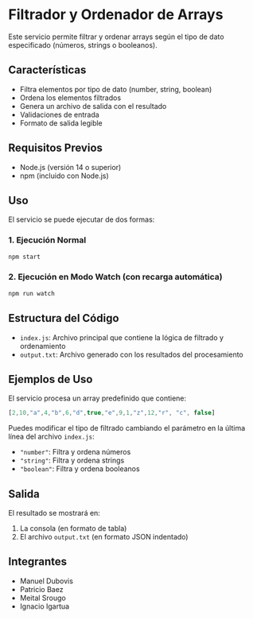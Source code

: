 # Filtrador y Ordenador de Arrays

Este servicio permite filtrar y ordenar arrays según el tipo de dato especificado (números, strings o booleanos).

## Características

- Filtra elementos por tipo de dato (number, string, boolean)
- Ordena los elementos filtrados
- Genera un archivo de salida con el resultado
- Validaciones de entrada
- Formato de salida legible

## Requisitos Previos

- Node.js (versión 14 o superior)
- npm (incluido con Node.js)

## Uso

El servicio se puede ejecutar de dos formas:

### 1. Ejecución Normal
```bash
npm start
```

### 2. Ejecución en Modo Watch (con recarga automática)
```bash
npm run watch
```

## Estructura del Código

- `index.js`: Archivo principal que contiene la lógica de filtrado y ordenamiento
- `output.txt`: Archivo generado con los resultados del procesamiento

## Ejemplos de Uso

El servicio procesa un array predefinido que contiene:
```javascript
[2,10,"a",4,"b",6,"d",true,"e",9,1,"z",12,"r", "c", false]
```

Puedes modificar el tipo de filtrado cambiando el parámetro en la última línea del archivo `index.js`:
- `"number"`: Filtra y ordena números
- `"string"`: Filtra y ordena strings
- `"boolean"`: Filtra y ordena booleanos

## Salida

El resultado se mostrará en:
1. La consola (en formato de tabla)
2. El archivo `output.txt` (en formato JSON indentado)

## Integrantes

- Manuel Dubovis
- Patricio Baez
- Meital Srougo
- Ignacio Igartua
